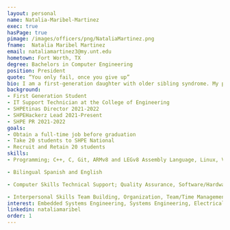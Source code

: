 ```yaml
---
layout: personal
name: Natalia-Maribel-Martinez
exec: true
hasPage: true
pimage: /images/officers/png/NataliaMartinez.png
fname:  Natalia Maribel Martinez
email: nataliamartinez3@my.unt.edu
hometown: Fort Worth, TX
degree: Bachelors in Computer Engineering
position: President
quote: “You only fail, once you give up”
bio: I am a first-generation daughter with older sibling syndrome. My parents are from Coahuila, Mexico but immigrated to the US in 2000. One of my favorite things to do if I'm not doing presidential duties is running or playing volleyball. I also enjoy going to the movies with friends, and taking my family out to new places I discover while away from home. Alongside my Bachelor's I am minoring in Psychology and Math. The way humans behave has always intrigued me so I decided on a minor. I have been a part of SHPE since Spring 2021. I was the SHPEtinas Director for the 2021-2022 year. Since then I have been involved with SHPEtinas, SHPEHackerz, SHPE Jr, Resume Reviewing, and overall just being a helpful resource to my fellow SHPE Members. It makes me proud to be the President to this amazing organization and I hope to continue to grow the SHPE Vision, Mission and our Familia.
background: 
- First Generation Student
- IT Support Technician at the College of Engineering 
- SHPEtinas Director 2021-2022
- SHPEHackerz Lead 2021-Present
- SHPE PR 2021-2022
goals:
- Obtain a full-time job before graduation
- Take 20 students to SHPE National
- Recruit and Retain 20 students
skills:
- Programming; C++, C, Git, ARMv8 and LEGv8 Assembly Language, Linux, VHDL, Arduino IDE, UML, Bash Scripting, Microsoft Windows, Mac, Linux, KiCad, Eclipse IDE, Xilinx Vivado, Matlab & Simulink

- Bilingual Spanish and English

- Computer Skills Technical Support; Quality Assurance, Software/Hardware Installation, Documentation

- Interpersonal Skills Team Building, Organization, Team/Time Management, Continuous Development, Communication 
interest: Embedded Systems Engineering, Systems Engineering, Electrical Engineering, Application Engineering, Hardware Engineering, Firmware Engineering, Silicon Hardware Engineering 
linkedin: nataliamaribel
order: 1
---
```

